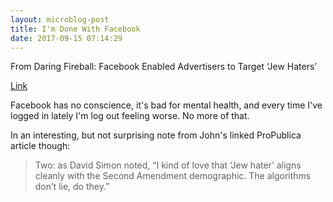```yaml
---
layout: microblog-post
title: I'm Done With Facebook
date: 2017-09-15 07:14:29
---
```


From Daring Fireball: Facebook Enabled Advertisers to Target ‘Jew Haters’

[Link](https://daringfireball.net/linked/2017/09/14/facebook-jew-haters)

Facebook has no conscience, it's bad for mental health, and every time I've logged in lately I'm log out feeling worse. No more of that.

In an interesting, but not surprising note from John's linked ProPublica article though:

>Two: as David Simon noted, “I kind of love that ‘Jew hater’ aligns cleanly with the Second Amendment demographic. The algorithms don’t lie, do they.”


